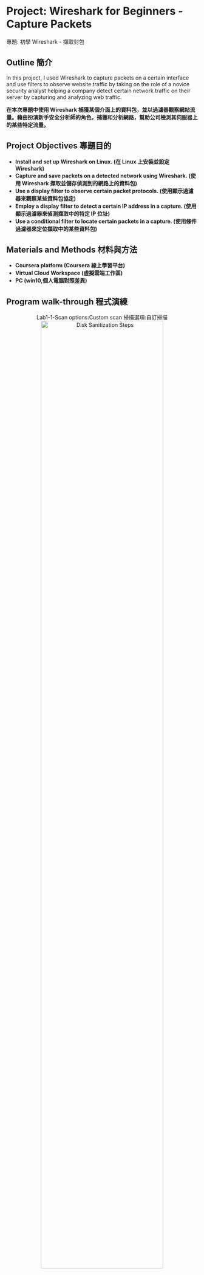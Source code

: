 <h1>Project: Wireshark for Beginners - Capture Packets</h1>
專題: 初學 Wireshark - 擷取封包


<h2>Outline 簡介</h2>
In this project, I used Wireshark to capture packets on a certain interface and use filters to observe website traffic by taking on the role of a novice security analyst helping a company detect certain network traffic on their server by capturing and analyzing web traffic.

<b>在本次專題中使用 Wireshark 捕獲某個介面上的資料包，並以過濾器觀察網站流量。藉由扮演新手安全分析師的角色，捕獲和分析網路，幫助公司檢測其伺服器上的某些特定流量。</b>
<br />


<h2>Project Objectives 專題目的</h2>

- <b>Install and set up Wireshark on Linux. (在 Linux 上安裝並設定 Wireshark)</b>
- <b>Capture and save packets on a detected network using Wireshark. (使用 Wireshark 擷取並儲存偵測到的網路上的資料包)</b> 
- <b>Use a display filter to observe certain packet protocols. (使用顯示過濾器來觀察某些資料包協定)</b> 
- <b>Employ a display filter to detect a certain IP address in a capture. (使用顯示過濾器來偵測擷取中的特定 IP 位址)</b> 
- <b>Use a conditional filter to locate certain packets in a capture. (使用條件過濾器來定位擷取中的某些資料包)</b> 

<h2>Materials and Methods 材料與方法</h2>

- <b>Coursera platform (Coursera 線上學習平台)</b> 
- <b>Virtual Cloud Workspace (虛擬雲端工作區)</b>
- <b>PC (win10,個人電腦對照差異)</b> 

<h2>Program walk-through 程式演練</h2>

<p align="center">
Lab1-1-Scan options:Custom scan 掃描選項:自訂掃描 <br/>
<img src="https://i.imgur.com/8rEhbGi.jpeg" height="80%" width="80%" alt="Disk Sanitization Steps"/>
<br />
<br />
Lab1-2-PC Scan(Control Group) PC掃描(對照組)  <br/>
<img src="https://i.imgur.com/fXfCSYV.jpeg" height="80%" width="80%" alt="Disk Sanitization Steps"/>
<br />
<br />
Lab2-1-Review Firewall Configuration 檢視防火牆配置 <br/>
<img src="https://i.imgur.com/htrpTz2.jpeg" height="80%" width="80%" alt="Disk Sanitization Steps"/>
<br />
<br />
Lab2-2-Configure Firewall Rules 配置防火牆規則  <br/>
<img src="https://i.imgur.com/iRpj4Gd.jpeg" height="80%" width="80%" alt="Disk Sanitization Steps"/>
<br />


<!--
 ```diff
- text in red
+ text in green
! text in orange
# text in gray
@@ text in purple (and bold)@@
```
--!>
